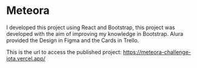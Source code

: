 # Meteora

I developed this project using React and Bootstrap, this project was developed with the aim of improving my knowledge in Bootstrap.
Alura provided the Design in Figma and the Cards in Trello. 

This is the url to access the published project: https://meteora-challenge-iota.vercel.app/

